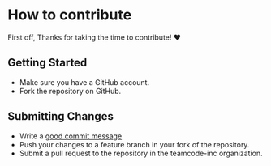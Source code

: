 # How to contribute

First off, Thanks for taking the time to contribute! ❤️

## Getting Started

* Make sure you have a GitHub account.
* Fork the repository on GitHub.

## Submitting Changes

* Write a [good commit message](https://www.conventionalcommits.org/en/v1.0.0/)
* Push your changes to a feature branch in your fork of the repository.
* Submit a pull request to the repository in the teamcode-inc organization.